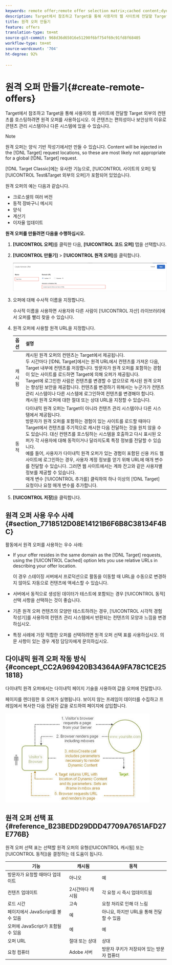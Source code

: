 ```yaml
---
keywords: remote offer;remote offer selection matrix;cached content;dynamic content
description: Target에서 참조하고 Target을 통해 사용자의 웹 사이트에 전달할 Target 외부의 컨텐츠를 호스팅하려면 원격 오퍼를 사용하십시오. 이 콘텐츠는 편의성이나 보안상의 이유로 콘텐츠 관리 시스템이나 다른 시스템에 있을 수 있습니다.
title: 원격 오퍼 만들기
feature: offers
translation-type: tm+mt
source-git-commit: 968d36d65016e51290f6bf754f69c91fd8f68405
workflow-type: tm+mt
source-wordcount: '704'
ht-degree: 92%

---
```



# 원격 오퍼 만들기{#create-remote-offers}

Target에서 참조하고 Target을 통해 사용자의 웹 사이트에 전달할 Target 외부의 컨텐츠를 호스팅하려면 원격 오퍼를 사용하십시오. 이 콘텐츠는 편의성이나 보안상의 이유로 콘텐츠 관리 시스템이나 다른 시스템에 있을 수 있습니다.

>[!NOTE]
>
>원격 오퍼는 양식 기반 작성기에서만 만들 수 있습니다. Content will be injected in the [!DNL Target] request locations, so these are most likely not appropriate for a global [!DNL Target] request.
>
>[!DNL Target Classic]에는 유사한 기능으로, [!UICONTROL 사이트의 오퍼] 및 [!UICONTROL Test&amp;Target 외부의 오퍼]가 포함되어 있었습니다.

원격 오퍼의 예는 다음과 같습니다.

* 크로스셀의 여러 버전
* 동적 장바구니 메시지
* 양식
* 계산기
* 이자율 업데이트

**원격 오퍼를 만들려면 다음을 수행하십시오.**

1. **[!UICONTROL 오퍼]**&#x200B;를 클릭한 다음, **[!UICONTROL 코드 오퍼]** 탭을 선택합니다.
1. **[!UICONTROL 만들기]** > **[!UICONTROL 원격 오퍼]**&#x200B;를 클릭합니다.

   ![](assets/remote_offer_ui.png)

1. 오퍼에 대해 수사적 이름을 지정합니다.

   수사적 이름을 사용하면 사용자와 다른 사람이 [!UICONTROL 자산] 라이브러리에서 오퍼를 빨리 찾을 수 있습니다.

1. 원격 오퍼에 사용할 원격 URL을 지정합니다.

   | 옵션 | 설명 |
   |--- |--- |
   | 캐시됨 | 캐시된 원격 오퍼의 컨텐츠는 Target에서 제공됩니다.<br>두 시간마다 [!DNL Target]에서는 원격 URL에서 컨텐츠를 가져온 다음, Target 내부에 컨텐츠를 저장합니다. 방문자가 원격 오퍼를 포함하는 경험이 있는 사이트를 로드하면 Target에 의해 오퍼가 제공됩니다.<br>Target에 로그인한 사람은 컨텐츠를 변경할 수 없으므로 캐시된 원격 오퍼는 향상된 보안을 제공합니다. 컨텐츠를 변경하기 위해서는 누군가가 컨텐츠 관리 시스템이나 다른 시스템에 로그인하여 컨텐츠를 변경해야 합니다.<br>캐시된 원격 오퍼에 대한 절대 또는 상대 URL을 지정할 수 있습니다. |
   | 동적 | 다이내믹 원격 오퍼는 Target이 아니라 컨텐츠 관리 시스템이나 다른 시스템에서 제공됩니다.<br>방문자가 원격 오퍼를 포함하는 경험이 있는 사이트를 로드할 때마다 Target에서 컨텐츠를 주기적으로 캐시한 다음 전달하는 것을 원치 않을 수도 있습니다. 대신 컨텐츠를 호스팅하는 시스템을 호출하고 다시 표시된 오퍼가 각 사용자에 대해 동적이거나 달라지도록 특정 정보를 전달할 수 있습니다.<br>예를 들어, 사용자가 다이내믹 원격 오퍼가 있는 경험이 포함된 신용 카드 웹 사이트에 로그인하는 경우, 사용자 계정 정보를 얻기 위해 URL에 매개 변수를 전달할 수 있습니다. 그러면 웹 사이트에서는 계좌 잔고와 같은 사용자별 정보를 제공할 수 있습니다.<br>매개 변수 [!UICONTROL 추가를] 클릭하여 하나 이상의 [!DNL Target] 요청이나 요청 매개 변수를 추가합니다. |

1. **[!UICONTROL 저장]**&#x200B;을 클릭합니다.

## 원격 오퍼 사용 우수 사례 {#section_7718512D08E14121B6F6B8C38134F4BC}

활동에서 원격 오퍼를 사용하는 우수 사례:

* If your offer resides in the same domain as the [!DNL Target] requests, using the [!UICONTROL Cached] option lets you use relative URLs in describing your offer location.

   이 경우 스테이징 서버에서 프로덕션으로 활동을 이동할 때 URL을 수동으로 변경하지 않아도 자동으로 컨텐츠에 액세스할 수 있습니다.

* 서버에서 동적으로 생성된 데이터가 테스트에 포함되는 경우 [!UICONTROL 동적] 선택 사항을 선택하는 것이 좋습니다.
* 기존 원격 오퍼 컨텐츠의 모양만 테스트하려는 경우, [!UICONTROL 시각적 경험 작성기]를 사용하여 컨텐츠 관리 시스템에서 반환되는 컨텐츠의 모양과 느낌을 변경하십시오.
* 특정 사례에 가장 적합한 오퍼를 선택하려면 원격 오퍼 선택 표를 사용하십시오. 의문 사항이 있는 경우 계정 담당자에게 문의하십시오.

## 다이내믹 원격 오퍼 작동 방식 {#concept_CC2A969420B34364A9FA78C1CE251818}

다이내믹 원격 오퍼에서는 다이내믹 페이지 기술을 사용하여 값을 오퍼에 전달합니다.

페이지를 렌더링한 후 오퍼가 실행됩니다. 보이지 않는 프레임이 데이터를 수집하고 프레임에서 복사한 다음 전달된 값을 로드하여 페이지에 삽입합니다.

![](assets/remote_offer_howitworks_2.jpeg)

## 원격 오퍼 선택 표 {#reference_B23BEDD29DDD47709A7651AFD27E776B}

원격 오퍼 선택 표는 선택할 원격 오퍼의 유형([!UICONTROL 캐시됨] 또는 [!UICONTROL 동적])을 결정하는 데 도움이 됩니다.

| 기능 | 캐시됨 | 동적 |
|--- |--- |--- |
| 방문자가 요청할 때마다 업데이트 | 아니오 | 예 |
| 컨텐츠 업데이트 | 2시간마다 캐시됨 | 각 요청 시 즉시 업데이트됨 |
| 로드 시간 | 고속 | 요청 처리로 인해 더 느림 |
| 페이지에서 JavaScript를 볼 수 있음 | 예 | 아니요, 하지만 URL을 통해 전달할 수 있음 |
| 오퍼에 JavaScript가 포함될 수 있음 | 예 | 예 |
| 오퍼 URL | 절대 또는 상대 | 상대 |
| 요청 컴퓨터 | Adobe 서버 | 방문자 쿠키가 저장되어 있는 방문자 컴퓨터 |